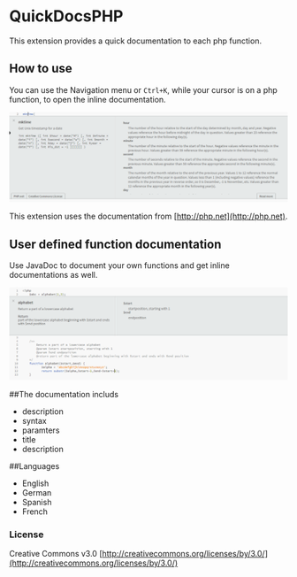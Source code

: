 # QuickDocsPHP
This extension provides a quick documentation to each php function.

## How to use
You can use the Navigation menu or ```Ctrl+K```, while your cursor is on a php function, to open the inline documentation.

![Example](image/example.png?raw=true)

This extension uses the documentation from [http://php.net](http://php.net).

## User defined function documentation
Use JavaDoc to document your own functions and get inline documentations as well.

![Example](image/user_func.png?raw=true)

##The documentation includs
+ description
+ syntax
+ paramters
 + title
 + description

##Languages
+ English
+ German
+ Spanish
+ French


### License
Creative Commons v3.0
[http://creativecommons.org/licenses/by/3.0/](http://creativecommons.org/licenses/by/3.0/)

